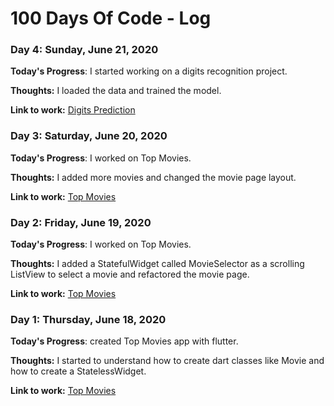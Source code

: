 # 100 Days Of Code - Log

### Day 4: Sunday, June 21, 2020

**Today's Progress**: I started working on a digits recognition project.

**Thoughts:** I loaded the data and trained the model.

**Link to work:** [Digits Prediction](https://github.com/Rami-Majdoub/digits-prediction)

### Day 3: Saturday, June 20, 2020

**Today's Progress**: I worked on Top Movies.

**Thoughts:** I added more movies and changed the movie page layout.

**Link to work:** [Top Movies](https://github.com/Rami-Majdoub/Top_Movies)

### Day 2: Friday, June 19, 2020

**Today's Progress**: I worked on Top Movies.

**Thoughts:** I added a StatefulWidget called MovieSelector as a scrolling ListView to select a movie and refactored the movie page.

**Link to work:** [Top Movies](https://github.com/Rami-Majdoub/Top_Movies)

### Day 1: Thursday, June 18, 2020

**Today's Progress**: created Top Movies app with flutter.

**Thoughts:** I started to understand how to create dart classes like Movie and how to create a StatelessWidget.

**Link to work:** [Top Movies](https://github.com/Rami-Majdoub/Top_Movies)
